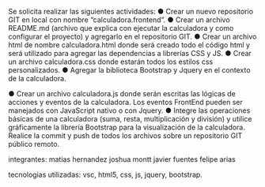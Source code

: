 Se solicita realizar las siguientes actividades:
● Crear un nuevo repositorio GIT en local con nombre “calculadora.frontend”.
● Crear un archivo README.md (archivo que explica con ejecutar la calculadora y como configurar
el proyecto) y agregarlo en el repositorio GIT.
● Crear un archivo html de nombre calculadora.html donde será creado todo el código html y será
utilizado para agregar las dependencias a librerías CSS y JS.
● Crear un archivo calculadora.css donde estarán todos los estilos css personalizados.
● Agregar la biblioteca Bootstrap y Jquery en el contexto de la calculadora.

● Crear un archivo calculadora.js donde serán escritas las lógicas de acciones y eventos de la
calculadora. Los eventos FrontEnd pueden ser manejados con JavaScript nativo o con Jquery.
● Integre las operaciones básicas de una calculadora (suma, resta, multiplicación y división) y
utilice gráficamente la librería Bootstrap para la visualización de la calculadora.
Realice la commit y push de todos los archivos sobre un repositorio GIT público remoto.

integrantes: 
matias hernandez
joshua montt
javier fuentes
felipe arias

tecnologias utilizadas: vsc, html5, css, js, jquery, bootstrap.
